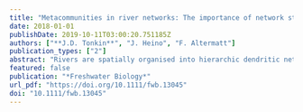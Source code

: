 ```yaml
---
title: "Metacommunities in river networks: The importance of network structure and connectivity on patterns and processes"
date: 2018-01-01
publishDate: 2019-10-11T03:00:20.751185Z
authors: ["**J.D. Tonkin**", "J. Heino", "F. Altermatt"]
publication_types: ["2"]
abstract: "Rivers are spatially organised into hierarchic dendritic networks. This unique physical structure and the associated directionality of physical flows set them apart from most other environments by regulating the dispersal of resident biota and therefore the distribution of biodiversity. The aim of this special issue is to highlight the importance of the river network on structuring biodiversity, particularly through metacommunity dynamics and associated dispersal processes. The issue covers a wide range of topics, including disease spread, nutrient uptake, trophic dynamics, effects of anthropogenic stressors and the joint roles of dispersal and environmental filtering. Contributions employ a broad range of approaches, including field and laboratory experiments, modelling, population genetics and conceptual synthesis. Although these studies represent just a sample of the research that is being performed on biodiversity and metacommunity dynamics in river networks, several important findings have emerged; a common theme being that the structure of the network and spatial dynamics clearly influence the dynamics of populations and communities, and their functions. By taking a broad taxonomic focus (from diatoms and protists to fish), and spanning a large geographic gradient (from the tropics to the subarctic), this special issue provides a broad look at the dynamics that occur in river networks relating to their unique makeup. We hope that this selection of studies spurs additional research on these interesting, globally important, yet severely threatened ecological systems."
featured: false
publication: "*Freshwater Biology*"
url_pdf: "https://doi.org/10.1111/fwb.13045"
doi: "10.1111/fwb.13045"
---
```


